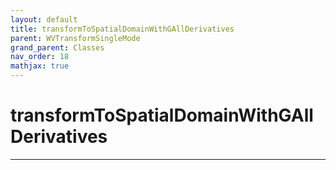 ```yaml
---
layout: default
title: transformToSpatialDomainWithGAllDerivatives
parent: WVTransformSingleMode
grand_parent: Classes
nav_order: 18
mathjax: true
---
```


#  transformToSpatialDomainWithGAllDerivatives




---

